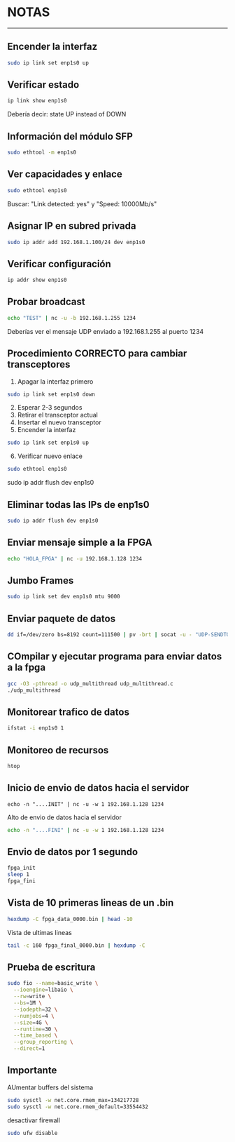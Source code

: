# NOTAS
---

Encender la interfaz
---
```bash
sudo ip link set enp1s0 up
```

Verificar estado
---
```bash
ip link show enp1s0
```
Debería decir: state UP instead of DOWN

Información del módulo SFP
---
```bash
sudo ethtool -m enp1s0
```

Ver capacidades y enlace
---
```bash
sudo ethtool enp1s0
```
Buscar: "Link detected: yes" y "Speed: 10000Mb/s"

Asignar IP en subred privada
---
```bash
sudo ip addr add 192.168.1.100/24 dev enp1s0
```

Verificar configuración
---
```bash
ip addr show enp1s0
```

Probar broadcast
---
```bash
echo "TEST" | nc -u -b 192.168.1.255 1234
```
Deberías ver el mensaje UDP enviado a 192.168.1.255 al puerto 1234

Procedimiento CORRECTO para cambiar transceptores
---
1. Apagar la interfaz primero
```bash
sudo ip link set enp1s0 down
```
2. Esperar 2-3 segundos
3. Retirar el transceptor actual
4. Insertar el nuevo transceptor
5. Encender la interfaz
```bash
sudo ip link set enp1s0 up
```
6. Verificar nuevo enlace
```bash
sudo ethtool enp1s0
```
sudo ip addr flush dev enp1s0

Eliminar todas las IPs de enp1s0
---
```bash
sudo ip addr flush dev enp1s0
```
Enviar mensaje simple a la FPGA
---
```bash
echo "HOLA_FPGA" | nc -u 192.168.1.128 1234
```
Jumbo Frames
---
```bash
sudo ip link set dev enp1s0 mtu 9000
```
Enviar paquete de datos
---
```bash
dd if=/dev/zero bs=8192 count=111500 | pv -brt | socat -u - "UDP-SENDTO:192.168.1.128:1234"
```
COmpilar y ejecutar programa para enviar datos a la fpga
---
```bash
gcc -O3 -pthread -o udp_multithread udp_multithread.c
./udp_multithread
```
Monitorear trafico de datos
---
```bash
ifstat -i enp1s0 1
```
Monitoreo de recursos
---
```bash
htop
```
Inicio de envio de datos hacia el servidor
---
```bahs
echo -n "....INIT" | nc -u -w 1 192.168.1.128 1234
```
Alto de envio de datos hacia el servidor
```bash
echo -n "....FINI" | nc -u -w 1 192.168.1.128 1234
```
Envio de datos por 1 segundo
---
```bash
fpga_init 
sleep 1
fpga_fini
```
Vista de 10 primeras lineas de un .bin
---
```bash
hexdump -C fpga_data_0000.bin | head -10
```
Vista de ultimas lineas
```bash
tail -c 160 fpga_final_0000.bin | hexdump -C
```
Prueba de escritura
---
```bash
sudo fio --name=basic_write \
  --ioengine=libaio \
  --rw=write \
  --bs=1M \
  --iodepth=32 \
  --numjobs=4 \
  --size=4G \
  --runtime=30 \
  --time_based \
  --group_reporting \
  --direct=1
```
Importante
---
AUmentar buffers del sistema
```bash
sudo sysctl -w net.core.rmem_max=134217728
sudo sysctl -w net.core.rmem_default=33554432
```
desactivar firewall
```bash
sudo ufw disable
```
